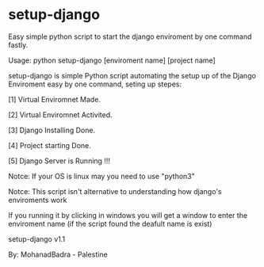 # setup-django
Easy simple python script to start the django enviroment by one command fastly.

Usage: python setup-django [enviroment name] [project name]

setup-django is simple Python script automating the setup up of the Django Enviroment easy by one command,
seting up stepes:

[1] Virtual Enviromnet Made.

[2] Virtual Enviromnet Activited.

[3] Django Installing Done.

[4] Project starting Done.

[5] Django Server is Running !!!


Notce: If your OS is linux may you need to use "python3"

Notce: This script isn't alternative to understanding how django's enviroments work


If you running it by clicking in windows you will get a window to enter the enviroment name (if the script found the deafult name is exist)


setup-django v1.1


By: MohanadBadra - Palestine

